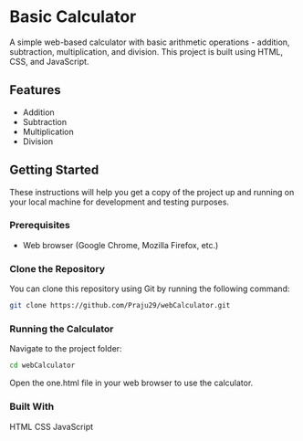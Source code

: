 # Basic Calculator

A simple web-based calculator with basic arithmetic operations - addition, subtraction, multiplication, and division. This project is built using HTML, CSS, and JavaScript.

## Features

- Addition
- Subtraction
- Multiplication
- Division

## Getting Started

These instructions will help you get a copy of the project up and running on your local machine for development and testing purposes.

### Prerequisites

- Web browser (Google Chrome, Mozilla Firefox, etc.)

### Clone the Repository

You can clone this repository using Git by running the following command:
```bash
git clone https://github.com/Praju29/webCalculator.git
```

### Running the Calculator
Navigate to the project folder:
```bash
cd webCalculator
```
Open the one.html file in your web browser to use the calculator.

### Built With
HTML
CSS
JavaScript



